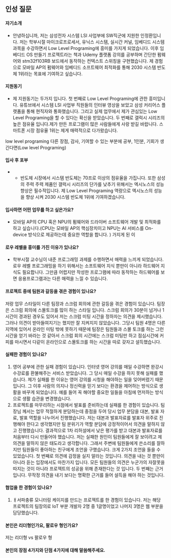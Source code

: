 ## 인성 질문
####  자기소개
- 안녕하십니까, 저는 삼성전자 시스템 LSI 사업부에 SW직군에 지원한 인정환입니다. 저는 학부시절 마이크로프로세서, 유닉스 시스템, 실시간 커널, 임베디드 시스템 과목을 수강하면서 Low Level Programing에 흥미를 가지게 되었습니다. 이후 임베디드 OS 만들기 프로젝트라는 책과 Udemy 플랫폼 강의를 공부하며 간단한 펌웨어와 stm32f103RB 보드에서 동작하는 컨텍스트 스위칭을 구현했습니다. 제 경험으로 모바일 AP의 펌웨어와 임베디드 소프트웨어 최적화를 통해 2030 시스템 반도체 1위라는 목표에 기여하고 싶습니다. 
####  지원동기
- 제 지원동기는 두가지 입니다. 첫 번째로 Low Level Programing에 관한 흥미입니다. 유튜브에서 시스템 LSI 사업부 직원들의 인터뷰 영상을 보았고 삼성 커리어스 플랫폼을 통해 현직자와 통화했습니다. 그리고 실제 업무에서 제가 관심있는 Low Level Programing을 할 수 있다는 확신을 받았습니다. 두 번째로 갤럭시 시리즈의 높은 점유율 입니다.제가 만든 프로그램이 많은 사람들에게 사랑 받길 바랍니다. 스마트폰 시장 점유율 1위는 제게 매력적으로 다가왔습니다.

low level programing
다른 장점, 감사, 기여할 수 있는 부분에 공부, 1인분, 기회가 생긴다면(Low level Programing)
####  입사 후 포부
-  - 반도체 시장에서 시스템 반도체는 70프로 이상의 점유율을 가집니다. 또한 삼성의 주력 주력 제품인 갤럭시 시리즈의 단가를 낮추기 위해서는 엑시노스의 성능 향상은 필수적입니다. 제 Low Level Programing 역량으로 엑시노스의 성능을 향상 시켜 2030 시스템 반도체 1위에 기여하겠습니다.
####  입사하면 어떤 업무를 하고 싶은가요?
- 모바일 AP의 CPU 혹은 NPU의 펌웨어와 드라이버 소프트웨어 개발 및 최적화를 하고 싶습니다.(CPU는 모바일 AP의 핵심장치이고 NPU는 AI 서비스를 On-device 방식으로 제공하는데 중요한 역할을 합니다. )
 가지게 된 이
####  로우 레벨을 흥미를 가진 이유가 있나요?
- 학부시절 교수님이 내준 프로그래밍 과제를 수행하면서 매력을 느끼게 되었습니다. 로우 레벨 프로그래밍을 하기 위해서는 소프트웨어 지식 뿐만이 아니라 하드웨어 지식도 필요합니다. 그만큼 어렵지만 작성한 프로그램에 따라 동작하는 하드웨어를 보면 응용프로그램과는 다른 매력을 느낄 수 있습니다.
####  프로젝트 중에 팀원과 갈등을 겪은 경험이 있나요?
저랑 업무 스타일이 다른 팀장과 스크럼 회의에 관한 갈등을 겪은 경험이 있습니다. 팀장은 스크럼 회의에 스몰토크를 많이 하는 스타일 입니다. 스크럼 회의가 30분이 넘거나 1시간이 경과된 경우도 있어서 저는 스크럼 미팅 시간을 정하자는 의견을 제시했습니다. 그러나 의견이 받아들여지기는 했지만 잘 지켜지지 않았습니다. 그당시 팀원 4명은 다른 지역에 있어서 온라인 미팅 밖에 못하기 때문에 팀장은 팀원들과 스몰 토크를 하는 그런 시간을 얻기 바라는 것 같아서 스크럼 회의 시간에는 스크럼 미팅만 하고 점심시간에 커피를 마시면서 다같이 온라인으로 스몰토크를 하는 시간을 따로 갖자고 설득했습니다.
#### 실패한 경험이 있나요?
1. 영어 공부에 관한 실패 경험이 있습니다. 인터넷 영어 강의를 매일 수강하면 완강시 수강료를 환불해주는 서비스 받았습니다. 그 당시 매일 수강을 하지 못해 실패를 했습니다. 제가 실패를 한 이유는 영어 강의를 시청을 해야하는 일을 잊어버렸기 때문입니다. 그 이후 사람의 의지나 정신력을 믿기 보다는 환경을 제어하는 방식으로 생활을 바꾸게 되었습니다. 예를 들어 꼭 해야할 중요한 일들을 아침에 먼저하는 방식으로 생활 습관을 변경했습니다.
2. 프로젝트를 마무리하는 시점에서 발표를 준비하는데 실패를 한 경험이 있습니다. 팀장님 께서는 업무 적절하게 분담하는데 중점을 두어 당시 업무 분담을 대본, 발표 자료, 발표 역할을 나누어서 진행했습니다. 저는 대본과 발표자료를 발표자 위주로 진행해야 한다고 생각했지만 팀 분위기가 역할 분담에 긍정적이어서 의견을 말하지 않고 진행했습니다. 결과적으로 1차 리허설에서 낮은 평가를 받고 대본과 발표자료를 처음부터 다시 만들어야 했습니다. 저는 실패한 원인이 팀원들에게 잘 보이려고 제 의견을 말하지 않은 태도라고 생각합니다.  그래서 주변에 팀원들에게 쓴소리를 잘하지만 팀원들이 좋아하는 친구에게 조언을 구했습니다. 크게 2가지 조언을 들을 수 있었습니다. 첫 번째로 의견에 감정을 실지 말라는 것입니다.  의견을 내는 것 뿐만이 아니라 듣는 입장에서도 마찬가지 입니다. 모든 팀원들의 의견은 누군가의 자잘못을 따지는 것이 아니라 프로젝트의 성공을 위해 존재한다는 것 입니다. 두 번째는 근거입니다. 무작정 의견을 내기 보다는 명확한 근거를 들어 설득을 해야 하는 것입니다.
####  협업을 한 경험이 있나요?
1. ㅐ서파충류 모니터링 케이지를 만드는 프로젝트를 한 경험이 있습니다. 저는 해당 프로젝트의 팀장의로 IoT 부분 개발자 2명 중 1글명이었고 나머지 3명은 웹 부분을 담당했습니다.


####  본인은 리더형인가요, 팔로우 형인가요?
저는 리더형 vs 팔로우 형

####  본인의 장점 4가지와 단점 4가지에 대해 말씀해주세요.
